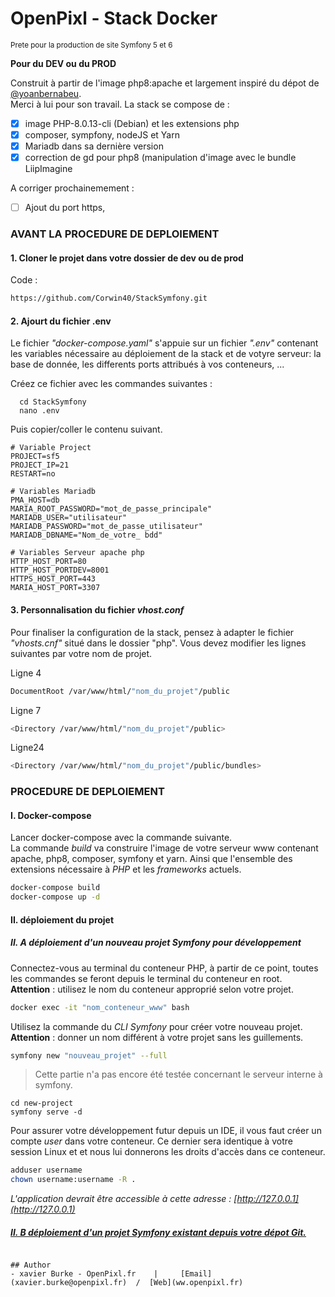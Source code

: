 # OpenPixl - Stack Docker
<small>Prete pour la production de site Symfony 5 et 6</small>

**Pour du DEV ou du PROD**

Construit à partir de l'image php8:apache et largement inspiré du dépot de [@yoanbernabeu](https://github.com/yoanbernabeu).  
Merci à lui pour son travail.
La stack se compose de :
- [x] image PHP-8.0.13-cli (Debian) et les extensions php
- [x] composer, sympfony, nodeJS et Yarn
- [x] Mariadb dans sa dernière version
- [x] correction de gd pour php8 (manipulation d'image avec le bundle LiipImagine

A corriger prochainemement :
- [ ] Ajout du port https,


### AVANT LA PROCEDURE DE DEPLOIEMENT
#### 1. Cloner le projet dans votre dossier de dev ou de prod

Code :
```bash
https://github.com/Corwin40/StackSymfony.git
```
#### 2. Ajourt du fichier .env
Le fichier _"docker-compose.yaml"_ s'appuie sur un fichier _".env"_ contenant les variables nécessaire au déploiement de la stack et de votyre serveur: la base de donnée, les  differents ports attribués à vos conteneurs, ...

Créez ce fichier avec les commandes suivantes :

```
  cd StackSymfony
  nano .env
```
Puis copier/coller le contenu suivant.

```
# Variable Project
PROJECT=sf5
PROJECT_IP=21
RESTART=no

# Variables Mariadb
PMA_HOST=db
MARIA_ROOT_PASSWORD="mot_de_passe_principale"
MARIADB_USER="utilisateur"
MARIADB_PASSWORD="mot_de_passe_utilisateur"
MARIADB_DBNAME="Nom_de_votre_ bdd"

# Variables Serveur apache php
HTTP_HOST_PORT=80
HTTP_HOST_PORTDEV=8001
HTTPS_HOST_PORT=443
MARIA_HOST_PORT=3307

```
#### 3. Personnalisation du fichier _vhost.conf_
Pour finaliser la configuration de la stack, pensez à adapter le fichier _"vhosts.cnf"_ situé dans le dossier "php". Vous devez modifier les lignes suivantes par votre nom de projet.

Ligne 4
```bash
DocumentRoot /var/www/html/"nom_du_projet"/public
```
Ligne 7
```bash
<Directory /var/www/html/"nom_du_projet"/public>
```
Ligne24
```bash
<Directory /var/www/html/"nom_du_projet"/public/bundles>
```

### PROCEDURE DE DEPLOIEMENT

#### I. Docker-compose
Lancer docker-compose avec la commande suivante.  
La commande _build_ va construire l'image de votre serveur www contenant apache, php8, composer, symfony et yarn. Ainsi que l'ensemble des extensions nécessaire à _PHP_ et les _frameworks_ actuels. 

```bash
docker-compose build
docker-compose up -d
```
#### II. déploiement du projet

##### II. A déploiement d'un nouveau projet Symfony pour développement
Connectez-vous au terminal du conteneur PHP, à partir de ce point, toutes les commandes se feront depuis le terminal du conteneur en root.  
**Attention** : utilisez le nom du conteneur approprié selon votre projet.

```bash
docker exec -it "nom_conteneur_www" bash
```

Utilisez la commande du _CLI Symfony_ pour créer votre nouveau projet. 
**Attention** : donner un nom différent à votre projet sans les guillements.

```bash
symfony new "nouveau_projet" --full
```

> Cette partie n'a pas encore été testée concernant le serveur interne à symfony.  

```
cd new-project
symfony serve -d
```

Pour assurer votre développement futur depuis un IDE, il vous faut créer un compte _user_ dans votre conteneur. Ce dernier sera identique à votre session Linux et et nous lui donnerons les droits d'accès dans ce conteneur.

```bash
adduser username
chown username:username -R .
```

*L'application devrait être accessible à cette adresse : [http://127.0.0.1](http://127.0.0.1)*

##### [II. B déploiement d'un projet Symfony existant depuis votre dépot Git.](https://github.com/Corwin40/StackSymfony/blob/master/documentation/existSymfony.md)



```

## Author
- xavier Burke - OpenPixl.fr    |     [Email](xavier.burke@openpixl.fr)  /  [Web](ww.openpixl.fr)
